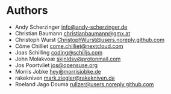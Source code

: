 <!--
  - SPDX-FileCopyrightText: 2024 Nextcloud GmbH and Nextcloud contributors
  - SPDX-License-Identifier: AGPL-3.0-or-later
-->
# Authors

- Andy Scherzinger <info@andy-scherzinger.de>
- Christian Baumann <christianbaumann@gmx.at>
- Christoph Wurst <ChristophWurst@users.noreply.github.com>
- Côme Chilliet <come.chilliet@nextcloud.com>
- Joas Schilling <coding@schilljs.com>
- John Molakvoæ <skjnldsv@protonmail.com>
- Jos Poortvliet <jos@opensuse.org>
- Morris Jobke <hey@morrisjobke.de>
- rakekniven <mark.ziegler@rakekniven.de>
- Roeland Jago Douma <rullzer@users.noreply.github.com>
